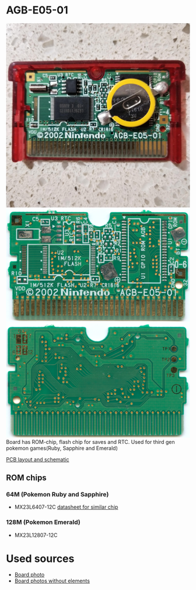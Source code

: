 # AGB-E05-01

![board photo](./images/agb-e05-01_photo.jpg)
![board photo without elements](./images/agb-e05-01_photo_wo_elements_1.jpg)
![board photo without elements](./images/agb-e05-01_photo_wo_elements_2.jpg)
Board has ROM-chip, flash chip for saves and RTC. Used for third gen pokemon games(Ruby, Sapphire and Emerald) 

[PCB layout and schematic](/general/boards/AGB-E05-01/)

## ROM chips

### 64M (Pokemon Ruby and Sapphire)

- MX23L6407-12C [datasheet for similar chip](./datasheets/MX23L6410_MacronixInternational.pdf)

### 128M (Pokemon Emerald)

- MX23L12807-12C

# Used sources

 - [Board photo](https://www.reddit.com/r/Gameboy/comments/kqqv8y/so_ive_got_this_pokemon_ruby_cartridge_when_i/)
 - [Board photos without elements](https://archive.org/details/agb-e-05-01/000_thumbnail_back.jpg)